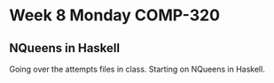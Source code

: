 # Week 8 Monday COMP-320
## NQueens in Haskell
Going over the attempts files in class.
Starting on NQueens in Haskell.